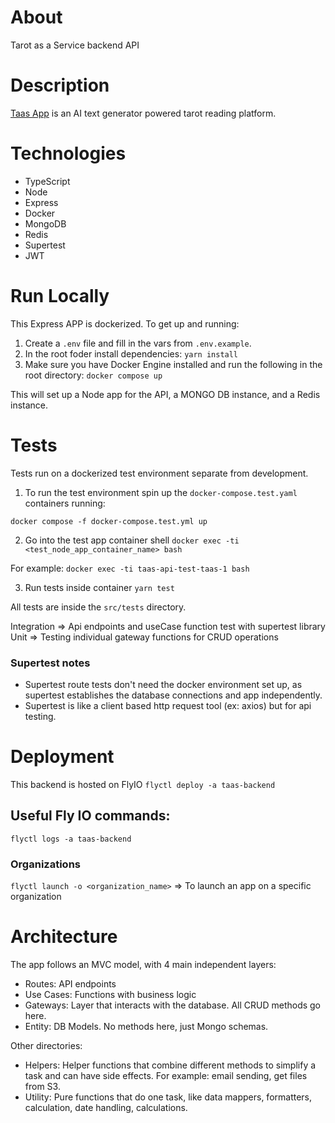 # About

Tarot as a Service backend API

# Description

[Taas App](https://taas-tarot.netlify.app/) is an AI text generator powered tarot reading platform.

# Technologies

- TypeScript
- Node
- Express
- Docker
- MongoDB
- Redis
- Supertest
- JWT

# Run Locally

This Express APP is dockerized. To get up and running:

1. Create a `.env` file and fill in the vars from `.env.example`.
2. In the root foder install dependencies: `yarn install`
3. Make sure you have Docker Engine installed and run the following in the root directory:
   `docker compose up`

This will set up a Node app for the API, a MONGO DB instance, and a Redis instance.

# Tests

Tests run on a dockerized test environment separate from development.

1. To run the test environment spin up the `docker-compose.test.yaml` containers running:

`docker compose -f docker-compose.test.yml up`

2. Go into the test app container shell
   `docker exec -ti <test_node_app_container_name> bash`

For example: `docker exec -ti taas-api-test-taas-1 bash`

3. Run tests inside container
   `yarn test`

All tests are inside the `src/tests` directory.

Integration => Api endpoints and useCase function test with supertest library
Unit => Testing individual gateway functions for CRUD operations

### Supertest notes

- Supertest route tests don't need the docker environment set up, as supertest establishes the database connections and app independently.
- Supertest is like a client based http request tool (ex: axios) but for api testing.

# Deployment

This backend is hosted on FlyIO
`flyctl deploy -a taas-backend`

## Useful Fly IO commands:

`flyctl logs -a taas-backend`

### Organizations

`flyctl launch -o <organization_name>` => To launch an app on a specific organization

# Architecture

The app follows an MVC model, with 4 main independent layers:

- Routes: API endpoints
- Use Cases: Functions with business logic
- Gateways: Layer that interacts with the database. All CRUD methods go here.
- Entity: DB Models. No methods here, just Mongo schemas.

Other directories:

- Helpers: Helper functions that combine different methods to simplify a task and can have side effects. For example: email sending, get files from S3.
- Utility: Pure functions that do one task, like data mappers, formatters, calculation, date handling, calculations.
